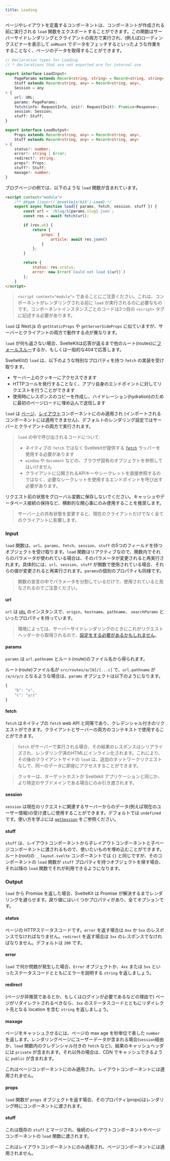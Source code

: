 ```yaml
---
title: Loading
---
```


ページやレイアウトを定義するコンポーネントは、コンポーネントが作成される前に実行される `load` 関数をエクスポートすることができます。この関数はサーバーサイドレンダリングとクライアントの両方で実行され、(例えば)ローディングスピナーを表示して `onMount` でデータをフェッチするといったような作業をすることなく、ページのデータを取得することができます。

```ts
// Declaration types for Loading
// * declarations that are not exported are for internal use

export interface LoadInput<
	PageParams extends Record<string, string> = Record<string, string>,
	Stuff extends Record<string, any> = Record<string, any>,
	Session = any
> {
	url: URL;
	params: PageParams;
	fetch(info: RequestInfo, init?: RequestInit): Promise<Response>;
	session: Session;
	stuff: Stuff;
}

export interface LoadOutput<
	Props extends Record<string, any> = Record<string, any>,
	Stuff extends Record<string, any> = Record<string, any>
> {
	status?: number;
	error?: string | Error;
	redirect?: string;
	props?: Props;
	stuff?: Stuff;
	maxage?: number;
}
```

ブログページの例では、以下のような `load` 関数が含まれています。

```html
<script context="module">
	/** @type {import('@sveltejs/kit').Load} */
	export async function load({ params, fetch, session, stuff }) {
		const url = `/blog/${params.slug}.json`;
		const res = await fetch(url);

		if (res.ok) {
			return {
				props: {
					article: await res.json()
				}
			};
		}

		return {
			status: res.status,
			error: new Error(`Could not load ${url}`)
		};
	}
</script>
```

> `<script context="module">` であることにご注意ください。これは、コンポーネントがレンダリングされる前に `load` が実行されるのに必要なものです。コンポーネントインスタンスごとのコードは2つ目の `<script>` タグに記述する必要があります。

`load` は Next.js の `getStaticProps` や `getServerSideProps` に似ていますが、サーバーとクライアントの両方で動作する点が異なります。

`load` が何も返さない場合、SvelteKitは応答が返るまで他のルート(routes)に[フォールスルー](#routing-advanced-fallthrough-routes)するか、もしくは一般的な404で応答します。

SvelteKitの `load` は、以下のような特別なプロパティを持つ `fetch` の実装を受け取ります。

- サーバー上のクッキーにアクセスできます
- HTTPコールを発行することなく、アプリ自身のエンドポイントに対してリクエストを行うことができます
- 使用時にレスポンスのコピーを作成し、ハイドレーション(hydration)のために最初のページロードに埋め込んで送信します

`load` は [ページ](#routing-pages)、[レイアウト](#layouts)コンポーネントにのみ適用され (インポートされるコンポーネントには適用できません)、デフォルトのレンダリング設定ではサーバーとクライアントの両方で実行されます。

> `load` の中で呼び出されるコードについて:
>
> - ネイティブの `fetch` ではなく Sveltekitが提供する [`fetch`](#loading-input-fetch) ラッパーを使用する必要があります
> - `window` や `document` などの、ブラウザ固有のオブジェクトを参照してはいけません
> - クライアントに公開されるAPIキーやシークレットを直接参照するのではなく、必要なシークレットを使用するエンドポイントを呼び出す必要があります。

リクエスト前の状態をグローバル変数に保存しないでください。キャッシュやデータベース接続の保持など、横断的な関心事にのみ使用することを推奨します。

> サーバー上の共有状態を変更すると、現在のクライアントだけでなく全てのクライアントに影響します。

### Input

`load` 関数は、`url`、`params`、`fetch`、`session`、`stuff` の5つのフィールドを持つオブジェクトを受け取ります。`load` 関数はリアクティブなので、関数内でそれらのパラメータが使われている場合は、そのパラメータが変更されると再実行されます。具体的には、`url`、`session`、`stuff` が関数で使用されている場合、それらの値が変更されると再実行されます。`params`の個別のプロパティも同様です。

> 関数の宣言の中でパラメータを分割しているだけで、使用されていると見なされるのでご注意ください。

#### url

`url` は [`URL`](https://developer.mozilla.org/ja/docs/Web/API/URL) のインスタンスで、`origin`、`hostname`、`pathname`、 `searchParams` といったプロパティを持っています。

> 環境によっては、サーバーサイドレンダリングのときにこれがリクエストヘッダーから取得されるので、[設定をする必要があるかもしれません](#configuration-headers)。

#### params

`params` は `url.pathname` とルート(route)のファイル名から得られます。

ルート(route)ファイル名が `src/routes/a/[b]/[...c]` で、`url.pathname` が `/a/x/y/z` となるような場合は、`params` オブジェクトは以下のようになります。

```js
{
	"b": "x",
	"c": "y/z"
}
```

#### fetch

`fetch` はネイティブの `fetch` web API と同等であり、クレデンシャル付きのリクエストができます。クライアントとサーバーの両方のコンテキストで使用することができます。

> `fetch` がサーバーで実行される場合、その結果のレスポンスはシリアライズされ、レンダリング済のHTMLにインライン化されます。これにより、その後のクライアントサイドの `load` は、追加のネットワークリクエストなしで、同一のデータに即座にアクセスすることができます。

> クッキーは、ターゲットホストが Sveltekit アプリケーションと同じか、より特定のサブドメインである場合にのみ引き渡されます。

#### session

`session` は現在のリクエストに関連するサーバーからのデータ(例えば現在のユーザー情報)の受け渡しに使用することができます。デフォルトでは `undefined` です。使い方を学ぶには [`getSession`](#hooks-getsession) をご参照ください。

#### stuff

`stuff` は、レイアウトコンポーネントから子レイアウトコンポーネントと子ページコンポーネントに渡されるもので、使いたいものを埋め込むことができます。ルート(root)の `__layout.svelte` コンポーネントでは `{}` と同じですが、そのコンポーネントの `load` 関数が `stuff` プロパティを持つオブジェクトを帰す場合、それ以降の `load` 関数でそれが利用できるようになります。

### Output

`load` から Promise を返した場合、SvelteKit は Promise が解決するまでレンダリングを遅らせます。戻り値にはいくつかプロパティがあり、全てオプションです。

#### status

ページの HTTPステータスコードです。`error` を返す場合は `4xx` か `5xx` のレスポンスでなければなりません。`redirect` を返す場合は `3xx` のレスポンスでなければなりません。デフォルトは `200` です。

#### error

`load` で何か問題が発生した場合、`Error` オブジェクトか、`4xx` または `5xx` といったステータスコードとともにエラーを説明する `string` を返しましょう。

#### redirect

(ページが非推奨であるとか、もしくはログインが必要であるなどの理由で) ページがリダイレクトされるべきなら、`3xx` のステータスコードとともにリダイレクト先となる location を含む `string` を返しましょう。

#### maxage

ページをキャッシュさせるには、ページの max age を秒単位で表した `number` を返します。レンダリングページにユーザーデータが含まれる場合(`session`経由か、`load` 関数内のクレデンシャル付きの `fetch` など)、結果のキャッシュヘッダには `private` が含まれます。それ以外の場合は、CDN でキャッシュできるように `public` が含まれます。

これはページコンポーネントにのみ適用され、レイアウトコンポーネントには適用されません。

#### props

`load` 関数が `props` オブジェクトを返す場合、そのプロパティ(props)はレンダリング時にコンポーネントに渡されます。

#### stuff

これは既存の `stuff` とマージされ、後続のレイアウトコンポーネントやページコンポーネントの `load` 関数に渡されます。

これはレイアウトコンポーネントにのみ適用され、ページコンポーネントには適用されません。
